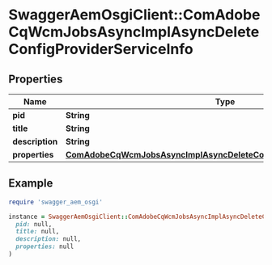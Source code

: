 # SwaggerAemOsgiClient::ComAdobeCqWcmJobsAsyncImplAsyncDeleteConfigProviderServiceInfo

## Properties

| Name | Type | Description | Notes |
| ---- | ---- | ----------- | ----- |
| **pid** | **String** |  | [optional] |
| **title** | **String** |  | [optional] |
| **description** | **String** |  | [optional] |
| **properties** | [**ComAdobeCqWcmJobsAsyncImplAsyncDeleteConfigProviderServiceProperties**](ComAdobeCqWcmJobsAsyncImplAsyncDeleteConfigProviderServiceProperties.md) |  | [optional] |

## Example

```ruby
require 'swagger_aem_osgi'

instance = SwaggerAemOsgiClient::ComAdobeCqWcmJobsAsyncImplAsyncDeleteConfigProviderServiceInfo.new(
  pid: null,
  title: null,
  description: null,
  properties: null
)
```

